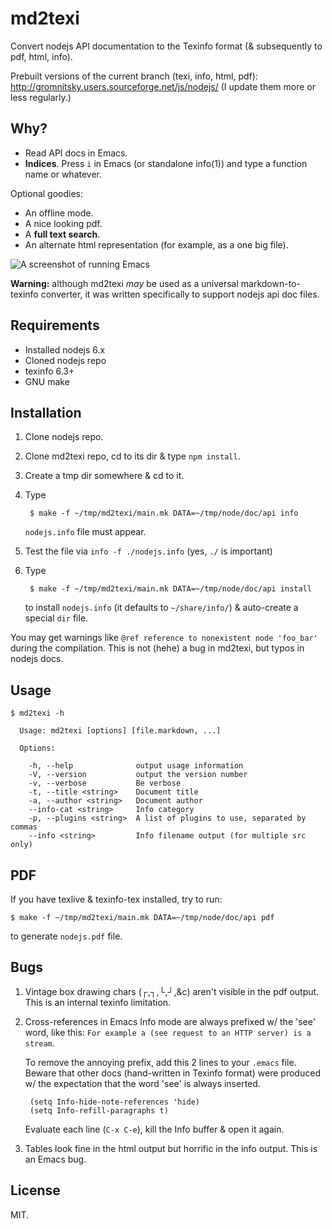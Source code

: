# md2texi

Convert nodejs API documentation to the Texinfo format (& subsequently
to pdf, html, info).

Prebuilt versions of the current branch (texi, info, html, pdf):
http://gromnitsky.users.sourceforge.net/js/nodejs/ (I update them more
or less regularly.)

## Why?

* Read API docs in Emacs.
* **Indices**. Press `i` in Emacs (or standalone info(1)) and type a
  function name or whatever.

Optional goodies:

* An offline mode.
* A nice looking pdf.
* A **full text search**.
* An alternate html representation (for example, as a one big file).

![A screenshot of running Emacs](https://raw.github.com/gromnitsky/md2texi/master/screenshot1.png)

**Warning:** although md2texi *may* be used as a universal
markdown-to-texinfo converter, it was written specifically to support
nodejs api doc files.

## Requirements

* Installed nodejs 6.x
* Cloned nodejs repo
* texinfo 6.3+
* GNU make

## Installation

1. Clone nodejs repo.

2. Clone md2texi repo, cd to its dir & type `npm install`.

3. Create a tmp dir somewhere & cd to it.

4. Type

		$ make -f ~/tmp/md2texi/main.mk DATA=~/tmp/node/doc/api info

	`nodejs.info` file must appear.

5. Test the file via `info -f ./nodejs.info` (yes, `./` is important)

6. Type

		$ make -f ~/tmp/md2texi/main.mk DATA=~/tmp/node/doc/api install

	to install `nodejs.info` (it defaults to `~/share/info/`) &
	auto-create a special `dir` file.

You may get warnings like `@ref reference to nonexistent node
'foo_bar'` during the compilation. This is not (hehe) a bug in
md2texi, but typos in nodejs docs.

## Usage

```
$ md2texi -h

  Usage: md2texi [options] [file.markdown, ...]

  Options:

	-h, --help              output usage information
	-V, --version           output the version number
	-v, --verbose           Be verbose
	-t, --title <string>    Document title
	-a, --author <string>   Document author
	--info-cat <string>     Info category
	-p, --plugins <string>  A list of plugins to use, separated by commas
	--info <string>         Info filename output (for multiple src only)
```

## PDF

If you have texlive & texinfo-tex installed, try to run:

	$ make -f ~/tmp/md2texi/main.mk DATA=~/tmp/node/doc/api pdf

to generate `nodejs.pdf` file.

## Bugs

1. Vintage box drawing chars (┌,┐,└,┘,&c) aren't visible in the pdf
   output. This is an internal texinfo limitation.

2. Cross-references in Emacs Info mode are always prefixed w/ the 'see'
   word, like this: `For example a (see request to an HTTP server) is a
   stream`.

	To remove the annoying prefix, add this 2 lines to your `.emacs`
	file. Beware that other docs (hand-written in Texinfo format) were
	produced w/ the expectation that the word 'see' is always
	inserted.

		(setq Info-hide-note-references 'hide)
		(setq Info-refill-paragraphs t)

	Evaluate each line (`C-x C-e`), kill the Info buffer & open it
	again.

3. Tables look fine in the html output but horrific in the info
   output. This is an Emacs bug.

## License

MIT.
